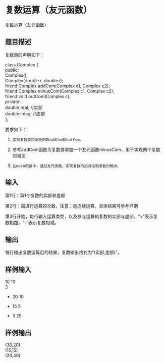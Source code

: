 # 复数运算（友元函数）  
  
复数运算（友元函数）  
## 题目描述  
复数类的声明如下：  
  
class Complex {  
public:  
Complex();  
Complex(double r, double i);  
friend Complex addCom(Complex c1, Complex c2);  
friend Complex minusCom(Complex c1, Complex c2);  
friend void outCom(Complex c);  
private:  
double real; //实部  
double imag; //虚部  
};  
  
要求如下：  
1.     实现复数类和友元函数addCom和outCom。  
2.   参考addCom函数为复数类增加一个友元函数minusCom，用于实现两个复数的减法  
3.     在main函数中，通过友元函数，实现复数的加减法和复数的输出。  
  
## 输入  
第1行：第1个复数的实部和虚部  
  
第2行：需进行运算的次数，注意：是连续运算。具体结果可参考样例  
  
第3行开始，每行输入运算类型，以及参与运算的复数的实部与虚部。“+”表示复数相加，“-”表示复数相减。  
  
## 输出  
每行输出复数运算后的结果，复数输出格式为“(实部,虚部)”。  
  
## 样例输入  
10 10  
3  
+ 20 10  
- 15 5  
+ 5 25  
## 样例输出  
(30,20)  
(15,15)  
(20,40)  
  
